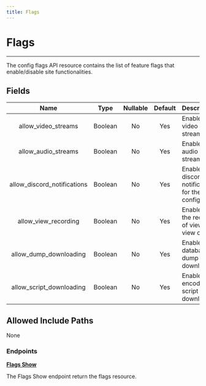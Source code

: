 ```yaml
---
title: Flags
---
```


# Flags

---

The config flags API resource contains the list of feature flags that enable/disable site functionalities.

## Fields

|            Name             |  Type   | Nullable | Default | Description                                                 |
| :-------------------------: | :-----: | :------: | :-----: | :---------------------------------------------------------- |
| allow_video_streams         | Boolean | No       | Yes     | Enable/Disable video streaming                              |
| allow_audio_streams         | Boolean | No       | Yes     | Enable/Disable audio streaming                              |
| allow_discord_notifications | Boolean | No       | Yes     | Enable/Disable discord notifications for the configured bot |
| allow_view_recording        | Boolean | No       | Yes     | Enable/Disable the recording of views for view counts       |
| allow_dump_downloading      | Boolean | No       | Yes     | Enable/Disable database dump downloading                    |
| allow_script_downloading    | Boolean | No       | Yes     | Enable/Disable encoding script downloading                  |

## Allowed Include Paths

None

### Endpoints

**[Flags Show](/config/flags/show/)**

The Flags Show endpoint return the flags resource.